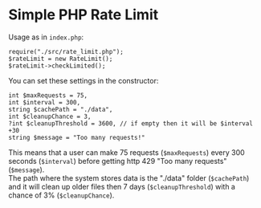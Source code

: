 # Simple PHP Rate Limit

Usage as in `index.php`:

    require("./src/rate_limit.php");
    $rateLimit = new RateLimit();
    $rateLimit->checkLimited();

You can set these settings in the constructor:

    int $maxRequests = 75,
    int $interval = 300,
    string $cachePath = "./data",
    int $cleanupChance = 3,
    ?int $cleanupThreshold = 3600, // if empty then it will be $interval +30 
    string $message = "Too many requests!"

This means that a user can make 75 requests (`$maxRequests`) every 300 seconds (`$interval`) before getting http 429 "Too many requests" (`$message`).  
The path where the system stores data is the "./data" folder (`$cachePath`) and it will clean up older files then 7 days (`$cleanupThreshold`) with a chance of 3% (`$cleanupChance`).

